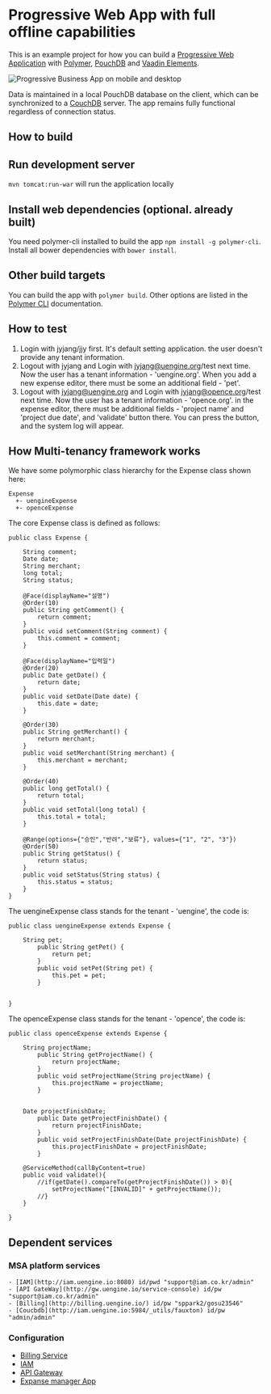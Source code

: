 # Progressive Web App with full offline capabilities

This is an example project for how you can build a [Progressive Web Application](https://infrequently.org/2015/06/progressive-apps-escaping-tabs-without-losing-our-soul/) with [Polymer](https://www.polymer-project.org/1.0/), [PouchDB](https://pouchdb.com/) and [Vaadin Elements](https://vaadin.com/elements).

![Progressive Business App on mobile and desktop](https://vaadin.com/documents/10187/11914215/demo-expense_manager/f254d03f-368c-4793-baa9-a46ad1ad6ea1?t=1452512389930)

Data is maintained in a local PouchDB database on the client, which can be synchronized to a [CouchDB](http://couchdb.apache.org/) server. The app remains fully functional regardless of connection status.

## How to build

## Run development server
`mvn tomcat:run-war` will run the application locally

## Install web dependencies (optional. already built)
You need polymer-cli installed to build the app `npm install -g polymer-cli`.
Install all bower dependencies with `bower install`.

## Other build targets
You can build the app with `polymer build`. Other options are listed in the [Polymer CLI](https://www.polymer-project.org/1.0/docs/tools/polymer-cli) documentation.

## How to test

1. Login with jyjang/jjy first. It's default setting application. the user doesn't provide any tenant information.
2. Logout with jyjang and Login with jyjang@uengine.org/test next time. Now the user has a tenant information - 'uengine.org'. When you add a new expense editor, there must be some an additional field - 'pet'.
3. Logout with jyjang@uengine.org and Login with jyjang@opence.org/test next time. Now the user has a tenant information - 'opence.org'. in the expense editor, there must be additional fields - 'project name' and 'project due date', and 'validate' button there. You can press the button, and the system log will appear.

## How Multi-tenancy framework works

We have some polymorphic class hierarchy for the Expense class shown here:
```
Expense
  +- uengineExpense
  +- openceExpense
```

The core Expense class is defined as follows:
```
public class Expense {

    String comment;
    Date date;
    String merchant;
    long total;
    String status;

    @Face(displayName="설명")
    @Order(10)
    public String getComment() {
        return comment;
    }
    public void setComment(String comment) {
        this.comment = comment;
    }

    @Face(displayName="입력일")
    @Order(20)
    public Date getDate() {
        return date;
    }
    public void setDate(Date date) {
        this.date = date;
    }

    @Order(30)
    public String getMerchant() {
        return merchant;
    }
    public void setMerchant(String merchant) {
        this.merchant = merchant;
    }

    @Order(40)
    public long getTotal() {
        return total;
    }
    public void setTotal(long total) {
        this.total = total;
    }

    @Range(options={"승인","반려","보류"}, values={"1", "2", "3"})
    @Order(50)
    public String getStatus() {
        return status;
    }
    public void setStatus(String status) {
        this.status = status;
    }
}
```

The uengineExpense class stands for the tenant - 'uengine', the code is:

```
public class uengineExpense extends Expense {

    String pet;
        public String getPet() {
            return pet;
        }
        public void setPet(String pet) {
            this.pet = pet;
        }


}

```


The openceExpense class stands for the tenant - 'opence', the code is:

```
public class openceExpense extends Expense {

    String projectName;
        public String getProjectName() {
            return projectName;
        }
        public void setProjectName(String projectName) {
            this.projectName = projectName;
        }


    Date projectFinishDate;
        public Date getProjectFinishDate() {
            return projectFinishDate;
        }
        public void setProjectFinishDate(Date projectFinishDate) {
            this.projectFinishDate = projectFinishDate;
        }

    @ServiceMethod(callByContent=true)
    public void validate(){
        //if(getDate().compareTo(getProjectFinishDate()) > 0){
            setProjectName("[INVALID]" + getProjectName());
        //}
    }

}
```


## Dependent services
### MSA platform services
    - [IAM](http://iam.uengine.io:8080) id/pwd "support@iam.co.kr/admin"
    - [API GateWay](http://gw.uengine.io/service-console) id/pw "support@iam.co.kr/admin"
    - [Billing](http://billing.uengine.io/) id/pw "sppark2/gosu23546"
    - [Coucbdb](http://iam.uengine.io:5984/_utils/fauxton) id/pw "admin/admin"
    
### Configuration

- [Billing Service](https://youtu.be/PL9F7S6sG1A)
- [IAM](https://youtu.be/eobfHgLBGAQ)
- [API Gateway](https://youtu.be/SQYoAHll_ok)
- [Expanse manager App](https://youtu.be/izc_c1N3xkw)

